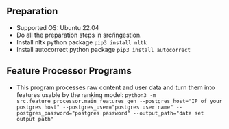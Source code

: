 ## Preparation
 - Supported OS: Ubuntu 22.04
 - Do all the preparation steps in src/ingestion.
 - Install nltk python package ```pip3 install nltk```
 - Install autocorrect python package ```pip3 install autocorrect```

## Feature Processor Programs
 - This program processes raw content and user data and turn them into features usable by the ranking model:
```python3 -m src.feature_processor.main_features_gen --postgres_host="IP of your postgres host" --postgres_user="postgres user name" --postgres_password="postgres password" --output_path="data set output path"```
